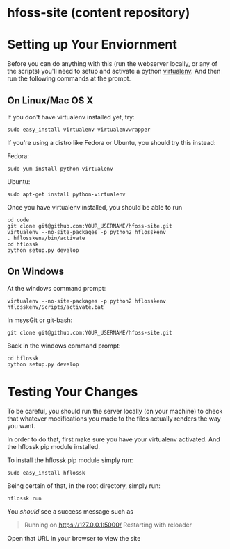 hfoss-site (content repository)
===============================

# Setting up Your Enviornment

Before you can do anything with this
(run the webserver locally, or any of the
scripts) you'll need to setup and activate
a python [virtualenv](http://pypi.python.org/pypi/virtualenv).
And then run the following commands at the prompt.

## On Linux/Mac OS X

If you don't have virtualenv installed yet, try:
```
sudo easy_install virtualenv virtualenvwrapper
```

If you're using a distro like Fedora or Ubuntu,
you should try this instead:

Fedora:
```
sudo yum install python-virtualenv
```

Ubuntu:
```
sudo apt-get install python-virtualenv
```

Once you have virtualenv installed, you
should be able to run
```
cd code
git clone git@github.com:YOUR_USERNAME/hfoss-site.git
virtualenv --no-site-packages -p python2 hflosskenv
. hflosskenv/bin/activate
cd hflossk
python setup.py develop
```

## On Windows

At the windows command prompt:
```
virtualenv --no-site-packages -p python2 hflosskenv
hflosskenv/Scripts/activate.bat
```

In msysGit or git-bash:
```
git clone git@github.com:YOUR_USERNAME/hfoss-site.git
```

Back in the windows command prompt:
```
cd hflossk
python setup.py develop
```

# Testing Your Changes

To be careful, you should run the server locally
(on your machine) to check that whatever
modifications you made to the files actually renders
the way you want.

In order to do that, first make sure you have your 
virtualenv activated. And the hflossk pip module installed.

To install the hflossk pip module simply run:
```
sudo easy_install hflossk
```

Being certain of that, in the root directory, simply run:
```
hflossk run
```

You *should* see a success message such as

> Running on https://127.0.0.1:5000/
> Restarting with reloader

Open that URL in your browser to view the site
